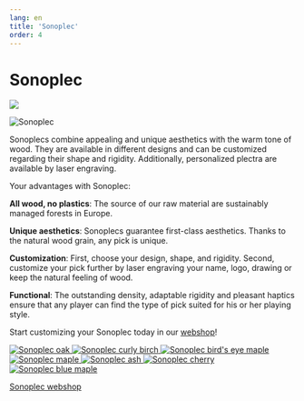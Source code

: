 ```yaml
---
lang: en
title: 'Sonoplec'
order: 4
---
```


<div class="full-width-kenburns">
<div class="wrap-bg-image">

# Sonoplec

![](/assets/images/arrow-d-white.svg)

</div>
<img srcset="/assets/images/sonoplec/sonoplec_overview-min.jpg"
     src="/assets/images/sonoplec/sonoplec_overview-min.jpg" alt="Sonoplec">
</div>

<div class="full-width-grey">
<div class="wrap -cols1">

Sonoplecs combine appealing and unique aesthetics with the warm tone of wood. They are available in different designs and can be customized regarding their shape and rigidity. Additionally, personalized plectra are available by laser engraving.

Your advantages with Sonoplec:

**All wood, no plastics**: The source of our raw material are sustainably managed forests in Europe.

**Unique aesthetics**: Sonoplecs guarantee first-class aesthetics. Thanks to the natural wood grain, any pick is unique.

**Customization**: First, choose your design, shape, and rigidity. Second, customize your pick further by laser engraving your name, logo, drawing or keep the natural feeling of wood.

**Functional**: The outstanding density, adaptable rigidity and pleasant haptics ensure that any player can find the type of pick suited for his or her playing style.

Start customizing your Sonoplec today in our [webshop](https://www.sonoplec.ch/)!

</div>
</div>

<div class="full-width">
<div class="wrap">

<div class="picturegallery">
      <a href="/assets/images/sonoplec/oak_80.jpg">
          <img src="/assets/images/sonoplec/sonoplec_oak-min_10.jpg" alt="Sonoplec oak">
      </a>
      <a href="/assets/images/sonoplec/curlybirch_80.jpg">
          <img src="/assets/images/sonoplec/sonoplec_curlybirch-min_10.jpg" alt="Sonoplec curly birch">
      </a>
      <a href="/assets/images/sonoplec/vogelaugenahorn_80.jpg">
          <img src="/assets/images/sonoplec/sonoplec_vogelaugenahorn-min_10.jpg" alt="Sonoplec bird's eye maple">
      </a>
      <a href="/assets/images/sonoplec/ahorn_80.jpg">
          <img src="/assets/images/sonoplec/sonoplec_maple-min_10.jpg" alt="Sonoplec maple">
      </a>
      <a href="/assets/images/sonoplec/ash_80.jpg">
          <img src="/assets/images/sonoplec/sonoplec_ash-min_10.jpg" alt="Sonoplec ash">
      </a>
      <a href="/assets/images/sonoplec/cherry_80.jpg">
          <img src="/assets/images/sonoplec/sonoplec_cherry-min_10.jpg" alt="Sonoplec cherry">
      </a>
      <a href="/assets/images/sonoplec/bluemaple_80.jpg">
          <img src="/assets/images/sonoplec/sonoplec_bluemaple-min_10.jpg" alt="Sonoplec blue maple">
      </a>
</div>

<a class="btn -red" href="https://www.sonoplec.ch/">Sonoplec webshop</a>

</div>
</div>
